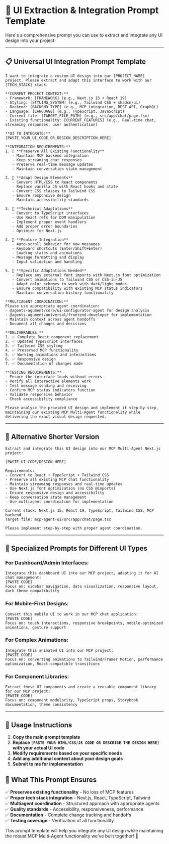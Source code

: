 # 🎯 **UI Extraction & Integration Prompt Template**

Here's a comprehensive prompt you can use to extract and integrate any UI design into your project:

---

## 📋 **Universal UI Integration Prompt Template**

```
I want to integrate a custom UI design into our [PROJECT_NAME] project. Please extract and adapt this interface to work with our [TECH_STACK] stack.

**CURRENT PROJECT CONTEXT:**
- Framework: [FRAMEWORK] (e.g., Next.js 15 + React 19)
- Styling: [STYLING_SYSTEM] (e.g., Tailwind CSS + shadcn/ui)
- Backend: [BACKEND_TYPE] (e.g., MCP integration, REST API, GraphQL)
- Language: [LANGUAGE] (e.g., TypeScript, JavaScript)
- Current file: [TARGET_FILE_PATH] (e.g., src/app/chat/page.tsx)
- Existing functionality: [CURRENT_FEATURES] (e.g., Real-time chat, streaming responses, user authentication)

**UI TO INTEGRATE:**
[PASTE_YOUR_UI_CODE_OR_DESIGN_DESCRIPTION_HERE]

**INTEGRATION REQUIREMENTS:**
1. 🔄 **Preserve All Existing Functionality**
   - Maintain MCP backend integration
   - Keep streaming chat responses
   - Preserve real-time message updates
   - Maintain conversation state management

2. 🎨 **Adapt Design Elements**
   - Convert HTML/CSS to React components
   - Replace vanilla JS with React hooks and state
   - Convert CSS classes to Tailwind CSS
   - Ensure responsive design
   - Maintain accessibility standards

3. 🔧 **Technical Adaptations**
   - Convert to TypeScript interfaces
   - Use React refs for DOM manipulation
   - Implement proper event handlers
   - Add proper error boundaries
   - Optimize for Next.js

4. 📱 **Feature Integration**
   - Auto-scroll behavior for new messages
   - Keyboard shortcuts (Enter/Shift+Enter)
   - Loading states and animations
   - Message formatting and display
   - Input validation and handling

5. 🎯 **Specific Adaptations Needed**
   - Replace any external font imports with Next.js font optimization
   - Convert animations to Tailwind CSS or CSS-in-JS
   - Adapt color schemes to work with dark/light modes
   - Ensure compatibility with existing MCP status indicators
   - Maintain conversation history functionality

**MULTIAGENT COORDINATION:**
Please use appropriate agent coordination:
- @agents-agument/core/ui-configurator-agent for design analysis
- @agents-agument/universal/frontend-developer for implementation
- Maintain context across agent handoffs
- Document all changes and decisions

**DELIVERABLES:**
1. ✅ Complete React component replacement
2. ✅ Updated TypeScript interfaces
3. ✅ Tailwind CSS styling
4. ✅ Preserved MCP functionality
5. ✅ Working animations and interactions
6. ✅ Responsive design
7. ✅ Documentation of changes made

**TESTING REQUIREMENTS:**
- Ensure the interface loads without errors
- Verify all interactive elements work
- Test message sending and receiving
- Confirm MCP status indicators function
- Validate responsive behavior
- Check accessibility compliance

Please analyze the provided UI design and implement it step-by-step, maintaining our existing MCP Multi-Agent functionality while delivering the exact visual design requested.
```

---

## 🔧 **Alternative Shorter Version**

```
Extract and integrate this UI design into our MCP Multi-Agent Next.js project:

[PASTE UI CODE/DESIGN HERE]

Requirements:
- Convert to React + TypeScript + Tailwind CSS
- Preserve all existing MCP chat functionality
- Maintain streaming responses and real-time updates
- Use Next.js font optimization (no CSS @imports)
- Ensure responsive design and accessibility
- Keep conversation state management
- Use multiagent coordination for implementation

Current stack: Next.js 15, React 19, TypeScript, Tailwind CSS, MCP backend
Target file: mcp-agent-ui/src/app/chat/page.tsx

Please implement step-by-step with proper agent coordination.
```

---

## 🎨 **Specialized Prompts for Different UI Types**

### **For Dashboard/Admin Interfaces:**
```
Integrate this dashboard UI into our MCP project, adapting it for AI chat management:
[PASTE CODE]
Focus on: sidebar navigation, data visualization, responsive layout, dark theme compatibility
```

### **For Mobile-First Designs:**
```
Convert this mobile UI to work in our MCP chat application:
[PASTE CODE]
Focus on: touch interactions, responsive breakpoints, mobile-optimized animations, gesture support
```

### **For Complex Animations:**
```
Integrate this animated UI into our MCP project:
[PASTE CODE]
Focus on: converting animations to Tailwind/Framer Motion, performance optimization, React-compatible transitions
```

### **For Component Libraries:**
```
Extract these UI components and create a reusable component library for our MCP project:
[PASTE CODE]
Focus on: component modularity, TypeScript props, Storybook documentation, theme consistency
```

---

## 📝 **Usage Instructions**

1. **Copy the main prompt template**
2. **Replace `[PASTE YOUR HTML/CSS/JS CODE OR DESCRIBE THE DESIGN HERE]` with your actual UI code**
3. **Modify requirements based on your specific needs**
4. **Add any additional context about your design goals**
5. **Submit to me for implementation**

## 🎯 **What This Prompt Ensures**

✅ **Preserves existing functionality** - No loss of MCP features  
✅ **Proper tech stack integration** - Next.js, React, TypeScript, Tailwind  
✅ **Multiagent coordination** - Structured approach with appropriate agents  
✅ **Quality standards** - Accessibility, responsiveness, performance  
✅ **Documentation** - Complete change tracking and handoffs  
✅ **Testing coverage** - Verification of all functionality  

This prompt template will help you integrate any UI design while maintaining the robust MCP Multi-Agent functionality we've built together! 🚀
